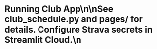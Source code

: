 # Running Club App\n\nSee club_schedule.py and pages/ for details. Configure Strava secrets in Streamlit Cloud.\n